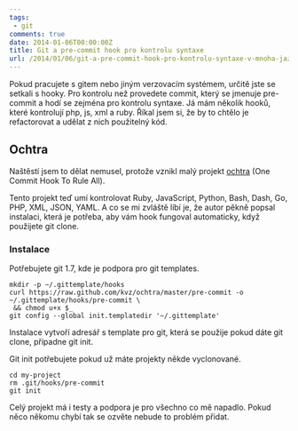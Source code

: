 ```yaml
---
tags:
 - git
comments: true
date: 2014-01-06T00:00:00Z
title: Git a pre-commit hook pro kontrolu syntaxe
url: /2014/01/06/git-a-pre-commit-hook-pro-kontrolu-syntaxe-v-mnoha-jazycich/
---
```


Pokud pracujete s gitem nebo jiným verzovacím systémem, určitě jste se setkali s hooky. Pro kontrolu než provedete commit, který se jmenuje pre-commit a hodí se zejména pro kontrolu syntaxe. Já mám několik hooků, které kontrolují php, js, xml a ruby. Říkal jsem si, že by to chtělo je refactorovat a udělat z nich použitelný kód. 

## Ochtra

Naštěstí jsem to dělat nemusel, protože vznikl malý projekt [ochtra](https://github.com/kvz/ochtra)  (One Commit Hook To Rule All).

Tento projekt teď umí kontrolovat Ruby, JavaScript, Python, Bash, Dash, Go, PHP, XML, JSON, YAML. A co se mi zvláště líbí je, že autor pěkně popsal instalaci, která je potřeba, aby vám hook fungoval automaticky, když použijete git clone.

### Instalace

Potřebujete git 1.7, kde je podpora pro git templates.

    mkdir -p ~/.gittemplate/hooks
    curl https://raw.github.com/kvz/ochtra/master/pre-commit -o ~/.gittemplate/hooks/pre-commit \
     && chmod u+x $_
    git config --global init.templatedir '~/.gittemplate'

Instalace vytvoří adresář s template pro git, která se použije pokud dáte git clone, případne git init.

Git init potřebujete pokud už máte projekty někde vyclonované.

    cd my-project
    rm .git/hooks/pre-commit
    git init

Celý projekt má i testy a podpora je pro všechno co mě napadlo. Pokud něco někomu chybí tak se ozvěte nebude to problém přidat.

